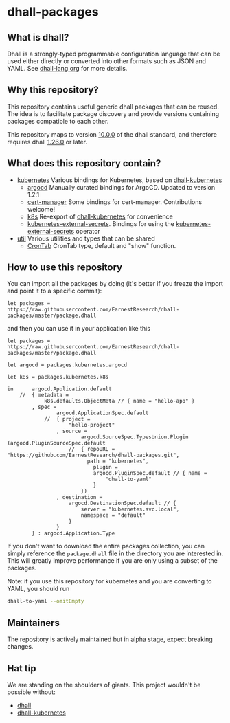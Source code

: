 # dhall-packages

## What is dhall?
Dhall is a strongly-typed programmable configuration language that can be used either directly or converted into other formats such as JSON and YAML. See [dhall-lang.org](https://dhall-lang.org) for more details.

## Why this repository?
This repository contains useful generic dhall packages that can be reused.
The idea is to facilitate package discovery and provide versions containing packages compatible to each other. 

This repository maps to version [10.0.0](https://github.com/dhall-lang/dhall-lang/releases/tag/v10.0.0) of the dhall standard, and therefore requires dhall [1.26.0](https://github.com/dhall-lang/dhall-haskell/releases/tag/1.26.0) or later.

## What does this repository contain?
- [kubernetes](kubernetes) Various bindings for Kubernetes, based on [dhall-kubernetes](https://github.com/dhall-lang/dhall-kubernetes)
    - [argocd](kubernetes/argocd) Manually curated bindings for ArgoCD. Updated to version 1.2.1
    - [cert-manager](kubernetes/cert-manager) Some bindings for cert-manager. Contributions welcome!
    - [k8s](kubernetes/k8s) Re-export of [dhall-kubernetes](https://github.com/dhall-lang/dhall-kubernetes) for convenience
    - [kubernetes-external-secrets](kubernetes/kubernetes-external-secrets). Bindings for using the [kubernetes-external-secrets](https://github.com/godaddy/kubernetes-external-secrets) operator
- [util](util/CronTab) Various utilities and types that can be shared
    - [CronTab](util/CronTab) CronTab type, default and "show" function.

## How to use this repository
You can import all the packages by doing (it's better if you freeze the import and point it to a specific commit):
```dhall
let packages = https://raw.githubusercontent.com/EarnestResearch/dhall-packages/master/package.dhall
```

and then you can use it in your application like this
```dhall
let packages = https://raw.githubusercontent.com/EarnestResearch/dhall-packages/master/package.dhall

let argocd = packages.kubernetes.argocd

let k8s = packages.kubernetes.k8s

in      argocd.Application.default
    //  { metadata =
            k8s.defaults.ObjectMeta // { name = "hello-app" }
        , spec =
                argocd.ApplicationSpec.default
            //  { project =
                    "hello-project"
                , source =
                        argocd.SourceSpec.TypesUnion.Plugin (argocd.PluginSourceSpec.default
                    //  { repoURL = "https://github.com/EarnestResearch/dhall-packages.git",
                          path = "kubernetes",
                            plugin =
                            argocd.PluginSpec.default // { name =
                                "dhall-to-yaml"
                            }
                        })
                , destination =
                    argocd.DestinationSpec.default // {
                        server = "kubernetes.svc.local",
                        namespace = "default"
                    }
                }
        } : argocd.Application.Type

```

If you don't want to download the entire packages collection, you can simply reference the `package.dhall` file in the directory you are interested in. This will greatly improve performance if you are only using a subset of the packages.

Note: if you use this repository for kubernetes and you are converting to YAML, you should run
```sh
dhall-to-yaml --omitEmpty
```

## Maintainers
The repository is actively maintained but in alpha stage, expect breaking changes.

## Hat tip
We are standing on the shoulders of giants. This project wouldn't be possible without:
- [dhall](https://dhall-lang.org)
- [dhall-kubernetes](https://github.com/dhall-lang/dhall-kubernetes)
